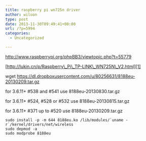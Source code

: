 ```yaml
---
title: raspberry pi wn725n driver
author: wiloon
type: post
date: 2013-11-30T09:49:41+00:00
url: /?p=5994
categories:
  - Uncategorized

---
```

<http://www.raspberrypi.org/phpBB3/viewtopic.php?t=55779>

[http://lukin.cn/p/Raspberry\_Pi\_TP-LINK\_WN725N\_V2.html][1]

wget https://dl.dropboxusercontent.com/u/80256631/8188eu-20130209.tar.gz

for 3.6.11+ #538 and #541 use 8188eu-20130830.tar.gz
  
for 3.6.11+ #524, #528 or #532 use 8188eu-20130815.tar.gz
  
for 3.6.11+ #371 up to #520 use 8188eu-20130209.tar.gz



    sudo install -p -m 644 8188eu.ko /lib/modules/`uname -r`/kernel/drivers/net/wireless
    sudo depmod -a
    sudo modprobe 8188eu

 [1]: http://lukin.cn/p/Raspberry_Pi_TP-LINK_WN725N_V2.html